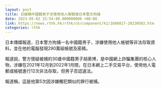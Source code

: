 ```yaml
---
layout: post
title: 日媒稱中國籍男子涉使用他人帳號被日本警方拘捕
date: 2023-05-02 15:54:00.000000000 +08:00
link: https://news.rthk.hk/rthk/ch/component/k2/1698817-20230502.htm
categories: rthk
---
```


日本傳媒報道，日本警方拘捕一名中國籍男子，涉嫌使用他人帳號等非法存取資料，並在他的電腦發現290萬組帳號及密碼。

報道說，警方懷疑被捕的30歲中國籍男子胡奧博，是中國網上詐騙集團的核心人物，涉嫌在2021年12月到2022年1月間，在日本網上二手交易平台，使用他人電郵或帳號進行12次非法存取，但男子否認違法。

報道稱，這是他第5次因涉嫌觸犯類似的罪行被捕。

